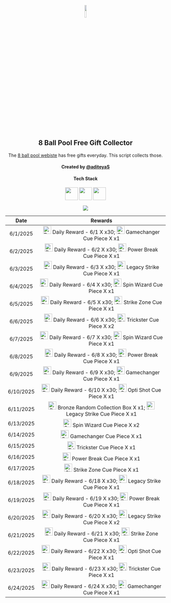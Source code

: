 <p align="center">
  <img src="https://github.com/aditeyaS/8bp-free-gift-collector/blob/main/8bplogo.png" height="10%" />
  <h2 align="center">8 Ball Pool Free Gift Collector</h3>
  <p align="center">The <a href="https://8ballpool.com/en/shop" target="_blank">8 ball pool webiste</a> has free gifts everyday. This script collects those.</p>
  <h4 align="center">Created by <a href="https://github.com/aditeyaS" target="_blank">@aditeyaS</a></h4>
  <div>
    <h4 align="center">Tech Stack</h4>
    <p align="center">
      <img height="40" width="40" src="https://cdn.simpleicons.org/javascript/F7DF1E" />
      <img height="40" width="40" src="https://cdn.simpleicons.org/puppeteer/40B5A4" />
      <img height="40" width="40" src="https://cdn.simpleicons.org/githubactions/2088FF" />
    </p>
  </div>
  <p align="center">
    <a href="https://github.com/aditeyaS/8bp-free-gift-collector/tree/main/archive" aria-label="View previous rewards">
        <img src="https://img.shields.io/badge/View_previous_rewards-8A2BE2?style=for-the-badge"/>
    </a>
  </p>
</p>

| Date | Rewards |
| :---: | :---: |
| 6/1/2025 | <img src="https://prod-hub-config.8ballpool.com/assets/qIxNRVld8EB1DifzJ5nGC4PXZ-5RrZUdrRHvfPiQv3fXXJUFT8euCPiL01ydg-OGjjd4b6Uvc5HrgpbkZGh7Gw~5tRra3gkTyPEtz_W4gLDVCLe130qWwxF-WL4RJRqNeA.png" height="25" alt="Daily Reward - 6/1"/> Daily Reward - 6/1 X x30; <img src="https://prod-hub-config.8ballpool.com/assets/gfAwKYBs_hqq_Su7FRAUAFxbgI5Gx0kdx__P8u2kewXDUik6XCodC8Wf_TOaHFrt_EbYIi5xt1AA2xwY8QCueQ~IiSrrgA2lgrL2fRsW62I5UYetQYmw-rdPum9EzVKL8g.png" height="25" alt="Gamechanger Cue Piece"/> Gamechanger Cue Piece X x1 |
| 6/2/2025 | <img src="https://prod-hub-config.8ballpool.com/assets/qIxNRVld8EB1DifzJ5nGC4PXZ-5RrZUdrRHvfPiQv3fXXJUFT8euCPiL01ydg-OGjjd4b6Uvc5HrgpbkZGh7Gw~5tRra3gkTyPEtz_W4gLDVCLe130qWwxF-WL4RJRqNeA.png" height="25" alt="Daily Reward - 6/2"/> Daily Reward - 6/2 X x30; <img src="https://prod-hub-config.8ballpool.com/assets/mNnZWuEOnaxrZiFEn0apCZsaxydrm7_45_rCxX7ipZjrua-KLdMHlxKeu77TZwEAUZCsVA52ZIKsmXiDVeUwVQ~kx0MT45xRtcGPIPCqrnGTAezM0yQc5Ind0hQgvrI-xc.png" height="25" alt="Power Break Cue Piece"/> Power Break Cue Piece X x1 |
| 6/3/2025 | <img src="https://prod-hub-config.8ballpool.com/assets/qIxNRVld8EB1DifzJ5nGC4PXZ-5RrZUdrRHvfPiQv3fXXJUFT8euCPiL01ydg-OGjjd4b6Uvc5HrgpbkZGh7Gw~5tRra3gkTyPEtz_W4gLDVCLe130qWwxF-WL4RJRqNeA.png" height="25" alt="Daily Reward - 6/3"/> Daily Reward - 6/3 X x30; <img src="https://prod-hub-config.8ballpool.com/assets/8PI4-d_WCdZfX89MjpTDzhvZExiSs82ceYsV3TPfPrBD7Zjbrai0rqGWpaBnBKerusaWXi6G3FBR3FHmaATb_Q~gK2G3yYltIZcfsuN4lhxXVq-ktHacK_yO3ac-N6McFA.png" height="25" alt="Legacy Strike Cue Piece"/> Legacy Strike Cue Piece X x1 |
| 6/4/2025 | <img src="https://prod-hub-config.8ballpool.com/assets/qIxNRVld8EB1DifzJ5nGC4PXZ-5RrZUdrRHvfPiQv3fXXJUFT8euCPiL01ydg-OGjjd4b6Uvc5HrgpbkZGh7Gw~5tRra3gkTyPEtz_W4gLDVCLe130qWwxF-WL4RJRqNeA.png" height="25" alt="Daily Reward - 6/4"/> Daily Reward - 6/4 X x30; <img src="https://prod-hub-config.8ballpool.com/assets/kRJ26qKDdiBr7BhDRql2WrGCjCeFmptmjEUzSV4nyT6IGfVzTv-8-r-Q-BRtkWB-VvofUc7CY9ifbsxldEok0Q~sNj_SHAvyngabQPPIdbDvVfHJL_RJMjZugE2GipYfyE.png" height="25" alt="Spin Wizard Cue Piece"/> Spin Wizard Cue Piece X x1 |
| 6/5/2025 | <img src="https://prod-hub-config.8ballpool.com/assets/qIxNRVld8EB1DifzJ5nGC4PXZ-5RrZUdrRHvfPiQv3fXXJUFT8euCPiL01ydg-OGjjd4b6Uvc5HrgpbkZGh7Gw~5tRra3gkTyPEtz_W4gLDVCLe130qWwxF-WL4RJRqNeA.png" height="25" alt="Daily Reward - 6/5"/> Daily Reward - 6/5 X x30; <img src="https://prod-hub-config.8ballpool.com/assets/uew70LP1xb3fHZ8xtHSMRjEDW6rQ-cY3eRnnLRVJ5PBkhlO70MdgREScjjHMEG3N3FfsdgoJReO2lQIBmWkjLA~ENU5GRG4OIdHfBvOoxa5uTu2UabVzPAuR6xkk5SJypA.png" height="25" alt="Strike Zone Cue Piece"/> Strike Zone Cue Piece X x1 |
| 6/6/2025 | <img src="https://prod-hub-config.8ballpool.com/assets/qIxNRVld8EB1DifzJ5nGC4PXZ-5RrZUdrRHvfPiQv3fXXJUFT8euCPiL01ydg-OGjjd4b6Uvc5HrgpbkZGh7Gw~5tRra3gkTyPEtz_W4gLDVCLe130qWwxF-WL4RJRqNeA.png" height="25" alt="Daily Reward - 6/6"/> Daily Reward - 6/6 X x30; <img src="https://prod-hub-config.8ballpool.com/assets/32jsniAyJp8Koi0nFarCqcjJ-v6oYuYEOVFx9DXCYi5dv7VvjPsgr9KH5DqUw3FMCWpYi66hIABPEO7obsXx-w~syawBUG7v9ZD3_1GoYhQWWK3heuF82at1vhrtd87Dxs.png" height="25" alt="Trickster Cue Piece"/> Trickster Cue Piece X x2 |
| 6/7/2025 | <img src="https://prod-hub-config.8ballpool.com/assets/qIxNRVld8EB1DifzJ5nGC4PXZ-5RrZUdrRHvfPiQv3fXXJUFT8euCPiL01ydg-OGjjd4b6Uvc5HrgpbkZGh7Gw~5tRra3gkTyPEtz_W4gLDVCLe130qWwxF-WL4RJRqNeA.png" height="25" alt="Daily Reward - 6/7"/> Daily Reward - 6/7 X x30; <img src="https://prod-hub-config.8ballpool.com/assets/kRJ26qKDdiBr7BhDRql2WrGCjCeFmptmjEUzSV4nyT6IGfVzTv-8-r-Q-BRtkWB-VvofUc7CY9ifbsxldEok0Q~sNj_SHAvyngabQPPIdbDvVfHJL_RJMjZugE2GipYfyE.png" height="25" alt="Spin Wizard Cue Piece"/> Spin Wizard Cue Piece X x1 |
| 6/8/2025 | <img src="https://prod-hub-config.8ballpool.com/assets/qIxNRVld8EB1DifzJ5nGC4PXZ-5RrZUdrRHvfPiQv3fXXJUFT8euCPiL01ydg-OGjjd4b6Uvc5HrgpbkZGh7Gw~5tRra3gkTyPEtz_W4gLDVCLe130qWwxF-WL4RJRqNeA.png" height="25" alt="Daily Reward - 6/8"/> Daily Reward - 6/8 X x30; <img src="https://prod-hub-config.8ballpool.com/assets/mNnZWuEOnaxrZiFEn0apCZsaxydrm7_45_rCxX7ipZjrua-KLdMHlxKeu77TZwEAUZCsVA52ZIKsmXiDVeUwVQ~kx0MT45xRtcGPIPCqrnGTAezM0yQc5Ind0hQgvrI-xc.png" height="25" alt="Power Break Cue Piece"/> Power Break Cue Piece X x1 |
| 6/9/2025 | <img src="https://prod-hub-config.8ballpool.com/assets/qIxNRVld8EB1DifzJ5nGC4PXZ-5RrZUdrRHvfPiQv3fXXJUFT8euCPiL01ydg-OGjjd4b6Uvc5HrgpbkZGh7Gw~5tRra3gkTyPEtz_W4gLDVCLe130qWwxF-WL4RJRqNeA.png" height="25" alt="Daily Reward - 6/9"/> Daily Reward - 6/9 X x30; <img src="https://prod-hub-config.8ballpool.com/assets/gfAwKYBs_hqq_Su7FRAUAFxbgI5Gx0kdx__P8u2kewXDUik6XCodC8Wf_TOaHFrt_EbYIi5xt1AA2xwY8QCueQ~IiSrrgA2lgrL2fRsW62I5UYetQYmw-rdPum9EzVKL8g.png" height="25" alt="Gamechanger Cue Piece"/> Gamechanger Cue Piece X x1 |
| 6/10/2025 | <img src="https://prod-hub-config.8ballpool.com/assets/qIxNRVld8EB1DifzJ5nGC4PXZ-5RrZUdrRHvfPiQv3fXXJUFT8euCPiL01ydg-OGjjd4b6Uvc5HrgpbkZGh7Gw~5tRra3gkTyPEtz_W4gLDVCLe130qWwxF-WL4RJRqNeA.png" height="25" alt="Daily Reward - 6/10"/> Daily Reward - 6/10 X x30; <img src="https://prod-hub-config.8ballpool.com/assets/Psx-E7uPYsPupGj0nxmL-ggEUzHn-7lsgkMAwlcVF4gwPZSN_a8mgloScb-GG-vdGTPe2BGN48s55voNCggOwg~AFzNC1iBF6kM5VF7z3TAuOb6gNgagPGTHZUH3ViCTlg.png" height="25" alt="Opti Shot Cue Piece"/> Opti Shot Cue Piece X x1 |
| 6/11/2025 | <img src="https://prod-hub-config.8ballpool.com/assets/9c3on9Ay37VxqarH5JWtZSSm3RwWI0WkGBvWT8K6w7WwyCHjK77B3rKsSkIodsXeMuXHBn-12mZIwpOx9Pwnzw~KUwhB6gLKSYWKxGDA22_QOkH9q1UJfC3KUBmQ3EEmYI.png" height="25" alt="Bronze Random Collection Box"/> Bronze Random Collection Box X x1; <img src="https://prod-hub-config.8ballpool.com/assets/8PI4-d_WCdZfX89MjpTDzhvZExiSs82ceYsV3TPfPrBD7Zjbrai0rqGWpaBnBKerusaWXi6G3FBR3FHmaATb_Q~gK2G3yYltIZcfsuN4lhxXVq-ktHacK_yO3ac-N6McFA.png" height="25" alt="Legacy Strike Cue Piece"/> Legacy Strike Cue Piece X x1 |
| 6/13/2025 | <img src="https://prod-hub-config.8ballpool.com/assets/kRJ26qKDdiBr7BhDRql2WrGCjCeFmptmjEUzSV4nyT6IGfVzTv-8-r-Q-BRtkWB-VvofUc7CY9ifbsxldEok0Q~sNj_SHAvyngabQPPIdbDvVfHJL_RJMjZugE2GipYfyE.png" height="25" alt="Spin Wizard Cue Piece"/> Spin Wizard Cue Piece X x2 |
| 6/14/2025 | <img src="https://prod-hub-config.8ballpool.com/assets/gfAwKYBs_hqq_Su7FRAUAFxbgI5Gx0kdx__P8u2kewXDUik6XCodC8Wf_TOaHFrt_EbYIi5xt1AA2xwY8QCueQ~IiSrrgA2lgrL2fRsW62I5UYetQYmw-rdPum9EzVKL8g.png" height="25" alt="Gamechanger Cue Piece"/> Gamechanger Cue Piece X x1 |
| 6/15/2025 | <img src="https://prod-hub-config.8ballpool.com/assets/32jsniAyJp8Koi0nFarCqcjJ-v6oYuYEOVFx9DXCYi5dv7VvjPsgr9KH5DqUw3FMCWpYi66hIABPEO7obsXx-w~syawBUG7v9ZD3_1GoYhQWWK3heuF82at1vhrtd87Dxs.png" height="25" alt="Trickster Cue Piece"/> Trickster Cue Piece X x1 |
| 6/16/2025 | <img src="https://prod-hub-config.8ballpool.com/assets/mNnZWuEOnaxrZiFEn0apCZsaxydrm7_45_rCxX7ipZjrua-KLdMHlxKeu77TZwEAUZCsVA52ZIKsmXiDVeUwVQ~kx0MT45xRtcGPIPCqrnGTAezM0yQc5Ind0hQgvrI-xc.png" height="25" alt="Power Break Cue Piece"/> Power Break Cue Piece X x1 |
| 6/17/2025 | <img src="https://prod-hub-config.8ballpool.com/assets/uew70LP1xb3fHZ8xtHSMRjEDW6rQ-cY3eRnnLRVJ5PBkhlO70MdgREScjjHMEG3N3FfsdgoJReO2lQIBmWkjLA~ENU5GRG4OIdHfBvOoxa5uTu2UabVzPAuR6xkk5SJypA.png" height="25" alt="Strike Zone Cue Piece"/> Strike Zone Cue Piece X x1 |
| 6/18/2025 | <img src="https://prod-hub-config.8ballpool.com/assets/2EYwApzECmqUe-tksYxPKVF-Jw9KAr2IzoC5-hfFW2l_bnt0QtzY-pb0-qie7bvreonoOFg7xnswGAolbr2v-w~kTvQDzXxBiM_Wgi51Jb76aIzuwpuP81csOarXpuz_1k.png" height="25" alt="Daily Reward - 6/18"/> Daily Reward - 6/18 X x30; <img src="https://prod-hub-config.8ballpool.com/assets/8PI4-d_WCdZfX89MjpTDzhvZExiSs82ceYsV3TPfPrBD7Zjbrai0rqGWpaBnBKerusaWXi6G3FBR3FHmaATb_Q~gK2G3yYltIZcfsuN4lhxXVq-ktHacK_yO3ac-N6McFA.png" height="25" alt="Legacy Strike Cue Piece"/> Legacy Strike Cue Piece X x1 |
| 6/19/2025 | <img src="https://prod-hub-config.8ballpool.com/assets/2EYwApzECmqUe-tksYxPKVF-Jw9KAr2IzoC5-hfFW2l_bnt0QtzY-pb0-qie7bvreonoOFg7xnswGAolbr2v-w~kTvQDzXxBiM_Wgi51Jb76aIzuwpuP81csOarXpuz_1k.png" height="25" alt="Daily Reward - 6/19"/> Daily Reward - 6/19 X x30; <img src="https://prod-hub-config.8ballpool.com/assets/mNnZWuEOnaxrZiFEn0apCZsaxydrm7_45_rCxX7ipZjrua-KLdMHlxKeu77TZwEAUZCsVA52ZIKsmXiDVeUwVQ~kx0MT45xRtcGPIPCqrnGTAezM0yQc5Ind0hQgvrI-xc.png" height="25" alt="Power Break Cue Piece"/> Power Break Cue Piece X x1 |
| 6/20/2025 | <img src="https://prod-hub-config.8ballpool.com/assets/2EYwApzECmqUe-tksYxPKVF-Jw9KAr2IzoC5-hfFW2l_bnt0QtzY-pb0-qie7bvreonoOFg7xnswGAolbr2v-w~kTvQDzXxBiM_Wgi51Jb76aIzuwpuP81csOarXpuz_1k.png" height="25" alt="Daily Reward - 6/20"/> Daily Reward - 6/20 X x30; <img src="https://prod-hub-config.8ballpool.com/assets/8PI4-d_WCdZfX89MjpTDzhvZExiSs82ceYsV3TPfPrBD7Zjbrai0rqGWpaBnBKerusaWXi6G3FBR3FHmaATb_Q~gK2G3yYltIZcfsuN4lhxXVq-ktHacK_yO3ac-N6McFA.png" height="25" alt="Legacy Strike Cue Piece"/> Legacy Strike Cue Piece X x2 |
| 6/21/2025 | <img src="https://prod-hub-config.8ballpool.com/assets/2EYwApzECmqUe-tksYxPKVF-Jw9KAr2IzoC5-hfFW2l_bnt0QtzY-pb0-qie7bvreonoOFg7xnswGAolbr2v-w~kTvQDzXxBiM_Wgi51Jb76aIzuwpuP81csOarXpuz_1k.png" height="25" alt="Daily Reward - 6/21"/> Daily Reward - 6/21 X x30; <img src="https://prod-hub-config.8ballpool.com/assets/uew70LP1xb3fHZ8xtHSMRjEDW6rQ-cY3eRnnLRVJ5PBkhlO70MdgREScjjHMEG3N3FfsdgoJReO2lQIBmWkjLA~ENU5GRG4OIdHfBvOoxa5uTu2UabVzPAuR6xkk5SJypA.png" height="25" alt="Strike Zone Cue Piece"/> Strike Zone Cue Piece X x1 |
| 6/22/2025 | <img src="https://prod-hub-config.8ballpool.com/assets/2EYwApzECmqUe-tksYxPKVF-Jw9KAr2IzoC5-hfFW2l_bnt0QtzY-pb0-qie7bvreonoOFg7xnswGAolbr2v-w~kTvQDzXxBiM_Wgi51Jb76aIzuwpuP81csOarXpuz_1k.png" height="25" alt="Daily Reward - 6/22"/> Daily Reward - 6/22 X x30; <img src="https://prod-hub-config.8ballpool.com/assets/Psx-E7uPYsPupGj0nxmL-ggEUzHn-7lsgkMAwlcVF4gwPZSN_a8mgloScb-GG-vdGTPe2BGN48s55voNCggOwg~AFzNC1iBF6kM5VF7z3TAuOb6gNgagPGTHZUH3ViCTlg.png" height="25" alt="Opti Shot Cue Piece"/> Opti Shot Cue Piece X x1 |
| 6/23/2025 | <img src="https://prod-hub-config.8ballpool.com/assets/2EYwApzECmqUe-tksYxPKVF-Jw9KAr2IzoC5-hfFW2l_bnt0QtzY-pb0-qie7bvreonoOFg7xnswGAolbr2v-w~kTvQDzXxBiM_Wgi51Jb76aIzuwpuP81csOarXpuz_1k.png" height="25" alt="Daily Reward - 6/23"/> Daily Reward - 6/23 X x30; <img src="https://prod-hub-config.8ballpool.com/assets/32jsniAyJp8Koi0nFarCqcjJ-v6oYuYEOVFx9DXCYi5dv7VvjPsgr9KH5DqUw3FMCWpYi66hIABPEO7obsXx-w~syawBUG7v9ZD3_1GoYhQWWK3heuF82at1vhrtd87Dxs.png" height="25" alt="Trickster Cue Piece"/> Trickster Cue Piece X x1 |
| 6/24/2025 | <img src="https://prod-hub-config.8ballpool.com/assets/2EYwApzECmqUe-tksYxPKVF-Jw9KAr2IzoC5-hfFW2l_bnt0QtzY-pb0-qie7bvreonoOFg7xnswGAolbr2v-w~kTvQDzXxBiM_Wgi51Jb76aIzuwpuP81csOarXpuz_1k.png" height="25" alt="Daily Reward - 6/24"/> Daily Reward - 6/24 X x30; <img src="https://prod-hub-config.8ballpool.com/assets/gfAwKYBs_hqq_Su7FRAUAFxbgI5Gx0kdx__P8u2kewXDUik6XCodC8Wf_TOaHFrt_EbYIi5xt1AA2xwY8QCueQ~IiSrrgA2lgrL2fRsW62I5UYetQYmw-rdPum9EzVKL8g.png" height="25" alt="Gamechanger Cue Piece"/> Gamechanger Cue Piece X x1 |
